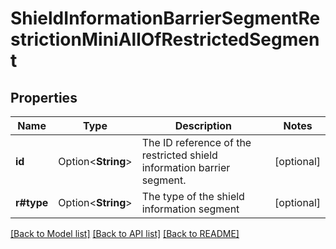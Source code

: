 # ShieldInformationBarrierSegmentRestrictionMiniAllOfRestrictedSegment

## Properties

Name | Type | Description | Notes
------------ | ------------- | ------------- | -------------
**id** | Option<**String**> | The ID reference of the restricted shield information barrier segment. | [optional]
**r#type** | Option<**String**> | The type of the shield information segment | [optional]

[[Back to Model list]](../README.md#documentation-for-models) [[Back to API list]](../README.md#documentation-for-api-endpoints) [[Back to README]](../README.md)



